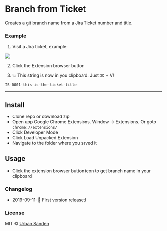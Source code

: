 # Branch from Ticket

Creates a git branch name from a Jira Ticket number and title.

### Example

1. Visit a Jira ticket, example:

![](https://res.cloudinary.com/urre/image/upload/v1568209988/screenshots/nwdinp5hyycucsfshfw8.png)

2. Click the Extension browser button

3. 💥 This string is now in you clipboard. Just ⌘ + V!

```
IS-0001-this-is-the-ticket-title
```

---

## Install

+ Clone repo or download zip
+ Open upp Google Chrome Extensions. Window → Extensions. Or goto `chrome://extensions/`
+ Click Developer Mode
+ Click Load Unpacked Extension
+ Navigate to the folder where you saved it

## Usage
+ Click the extension browser button icon to get branch name in your clipboard

### Changelog
+ 2019-09-11: 🎉 First version released

### License

MIT © [Urban Sanden](https://twitter.com/urre)
